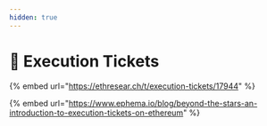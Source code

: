 ```yaml
---
hidden: true
---
```


# 📝 Execution Tickets

{% embed url="https://ethresear.ch/t/execution-tickets/17944" %}

{% embed url="https://www.ephema.io/blog/beyond-the-stars-an-introduction-to-execution-tickets-on-ethereum" %}



